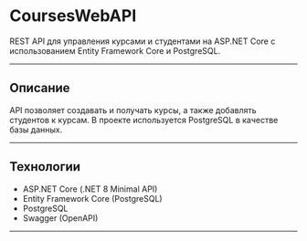 # CoursesWebAPI

REST API для управления курсами и студентами на ASP.NET Core с использованием Entity Framework Core и PostgreSQL.

---

## Описание

API позволяет создавать и получать курсы, а также добавлять студентов к курсам. В проекте используется PostgreSQL в качестве базы данных.

---

## Технологии

- ASP.NET Core (.NET 8 Minimal API)  
- Entity Framework Core (PostgreSQL)  
- PostgreSQL  
- Swagger (OpenAPI)  

---

